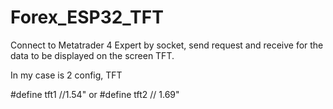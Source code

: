 # Forex_ESP32_TFT

Connect to Metatrader 4 Expert by socket, send request and receive for the data to be displayed on the screen TFT. 

In my case is 2 config, TFT

#define tft1 //1.54"
or
#define tft2 // 1.69" 
